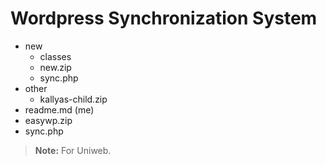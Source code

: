 # Wordpress Synchronization System
* new
  * classes
  * new.zip
  * sync.php
* other
  * kallyas-child.zip
* readme.md (me)
* easywp.zip
* sync.php

 > **Note:** For Uniweb.
